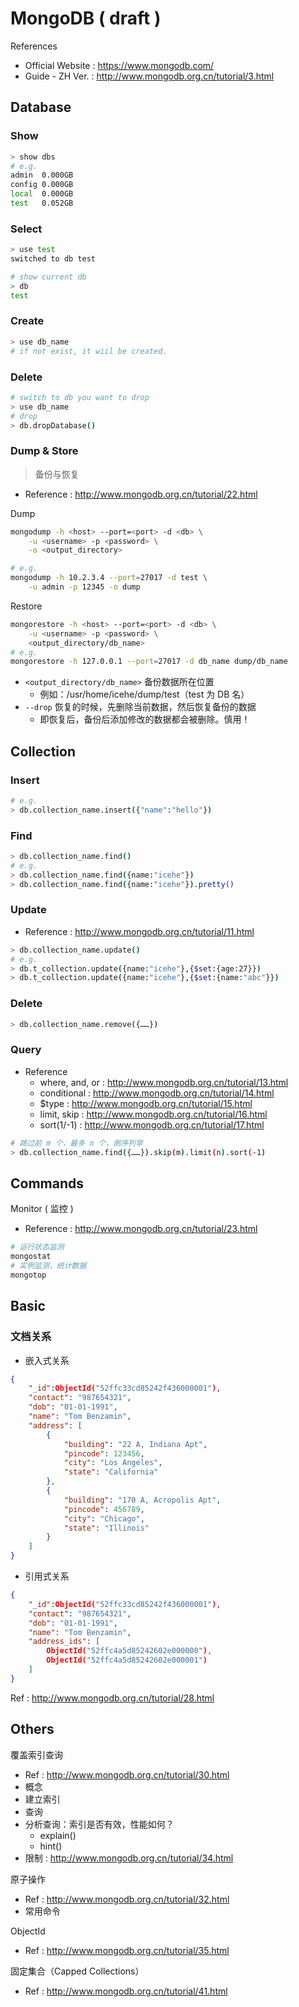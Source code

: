 # MongoDB ( draft )

References

- Official Website : https://www.mongodb.com/
- Guide - ZH Ver. : http://www.mongodb.org.cn/tutorial/3.html

## Database

### Show

```bash
> show dbs
# e.g.
admin  0.000GB
config 0.000GB
local  0.000GB
test   0.052GB
```

### Select

```bash
> use test
switched to db test

# show current db
> db
test
```

### Create

```bash
> use db_name
# if not exist, it wiil be created.
```

### Delete

```bash
# switch to db you want to drop
> use db_name
# drop
> db.dropDatabase()
```

### Dump & Store

> 备份与恢复

- Reference : http://www.mongodb.org.cn/tutorial/22.html

Dump

```bash
mongodump -h <host> --port=<port> -d <db> \
    -u <username> -p <password> \
    -o <output_directory>

# e.g.
mongodump -h 10.2.3.4 --port=27017 -d test \
    -u admin -p 12345 -o dump
```

Restore

```bash
mongorestore -h <host> --port=<port> -d <db> \
    -u <username> -p <password> \
    <output_directory/db_name>
# e.g.
mongorestore -h 127.0.0.1 --port=27017 -d db_name dump/db_name
```

- `<output_directory/db_name>` 备份数据所在位置
    - 例如：/usr/home/icehe/dump/test（test 为 DB 名）
- `--drop` 恢复的时候，先删除当前数据，然后恢复备份的数据
    - 即恢复后，备份后添加修改的数据都会被删除。慎用！

## Collection

### Insert

```bash
# e.g.
> db.collection_name.insert({"name":"hello"})
```

### Find

```bash
> db.collection_name.find()
# e.g.
> db.collection_name.find({name:"icehe"})
> db.collection_name.find({name:"icehe"}).pretty()
```

### Update

- Reference : http://www.mongodb.org.cn/tutorial/11.html

```bash
> db.collection_name.update()
# e.g.
> db.t_collection.update({name:"icehe"},{$set:{age:27}})
> db.t_collection.update({name:"icehe"},{$set:{name:"abc"}})
```

### Delete

```bash
> db.collection_name.remove({……})
```

### Query

- Reference
    - where, and, or : http://www.mongodb.org.cn/tutorial/13.html
    - conditional : http://www.mongodb.org.cn/tutorial/14.html
    - $type : http://www.mongodb.org.cn/tutorial/15.html
    - limit, skip : http://www.mongodb.org.cn/tutorial/16.html
    - sort(1/-1) : http://www.mongodb.org.cn/tutorial/17.html

```bash
# 跳过前 m 个，最多 n 个，倒序列举
> db.collection_name.find({……}).skip(m).limit(n).sort(-1)
```

## Commands

Monitor ( 监控 )

- Reference : http://www.mongodb.org.cn/tutorial/23.html

```bash
# 运行状态监测
mongostat
# 实例监测，统计数据
mongotop
```

## Basic

### 文档关系

- 嵌入式关系

```json
{
    "_id":ObjectId("52ffc33cd85242f436000001"),
    "contact": "987654321",
    "dob": "01-01-1991",
    "name": "Tom Benzamin",
    "address": [
        {
            "building": "22 A, Indiana Apt",
            "pincode": 123456,
            "city": "Los Angeles",
            "state": "California"
        },
        {
            "building": "170 A, Acropolis Apt",
            "pincode": 456789,
            "city": "Chicago",
            "state": "Illinois"
        }
    ]
}
```

- 引用式关系

```json
{
    "_id":ObjectId("52ffc33cd85242f436000001"),
    "contact": "987654321",
    "dob": "01-01-1991",
    "name": "Tom Benzamin",
    "address_ids": [
        ObjectId("52ffc4a5d85242602e000000"),
        ObjectId("52ffc4a5d85242602e000001")
    ]
}
```

Ref : http://www.mongodb.org.cn/tutorial/28.html

## Others

覆盖索引查询

- Ref : http://www.mongodb.org.cn/tutorial/30.html
- 概念
- 建立索引
- 查询
- 分析查询：索引是否有效，性能如何？
    - explain()
    - hint()
- 限制 : http://www.mongodb.org.cn/tutorial/34.html

原子操作

- Ref : http://www.mongodb.org.cn/tutorial/32.html
- 常用命令

ObjectId

- Ref : http://www.mongodb.org.cn/tutorial/35.html

固定集合（Capped Collections）

- Ref : http://www.mongodb.org.cn/tutorial/41.html

